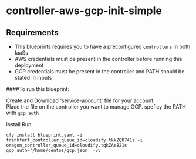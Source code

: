 # controller-aws-gcp-init-simple

## Requirements
* This blueprints requires you to have a preconfigured `controllers` in both IaaSs 
* AWS credentials must be present in the controller before running this deployment
* GCP credentials must be present in the controller and PATH should be stated in inputs

####To run this blueprint: 

Create and Download 'service-account' file for your account.<br>
Place the file on the controller you want to manage GCP. speficy the PATH with `gcp_auth`

Install Run: 

`cfy install blueprint.yaml -i frankfurt_controller_queue_id=cloudify.tkkZQU741s -i oregon_controller_queue_id=cloudify.tqkZAe821s gcp_auth='/home/centos/gcp.json' -vv`